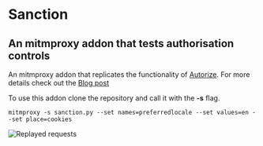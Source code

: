 # Sanction
## An mitmproxy addon that tests authorisation controls

An mitmproxy addon that replicates the functionality of [Autorize](https://github.com/Quitten/Autorize). For more details check out the [Blog post](https://blog.aalsuwaidi.com/posts/sanction_mitmproxy/)

To use this addon clone the repository and call it with the **-s** flag.

`mitmproxy -s sanction.py --set names=preferredlocale --set values=en --set place=cookies`

![Replayed requests](https://blog.aalsuwaidi.com/images/filter2.png)